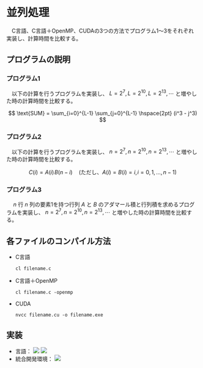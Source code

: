 # 並列処理
　C言語、C言語＋OpenMP、CUDAの3つの方法でプログラム1～3をそれぞれ実装し、計算時間を比較する。

## プログラムの説明
### プログラム1
　以下の計算を行うプログラムを実装し、 $L=2^7, L=2^{10}, L=2^{13}, \cdots$ と増やした時の計算時間を比較する。

$$ \text{SUM} = \sum_{i=0}^{L-1} \sum_{j=0}^{L-1} \hspace{2pt} (i^3 - j^3) $$

### プログラム2
　以下の計算を行うプログラムを実装し、 $n=2^7, n=2^{10}, n=2^{13}, \cdots$ と増やした時の計算時間を比較する。

$$ C(i) = A(i) \hspace{1pt} B(n - i) \quad (\text{ただし、}A(i) = B(i) = i, \hspace{1pt} i = 0, 1, \ldots, n - 1) $$

### プログラム3
　 $n$ 行 $n$ 列の要素1を持つ行列 $A$ と $B$ のアダマール積と行列積を求めるプログラムを実装し、 $n=2^7, n=2^{10}, n=2^{13}, \cdots$ と増やした時の計算時間を比較する。

## 各ファイルのコンパイル方法
- C言語
  ```
  cl filename.c
  ```
- C言語＋OpenMP
  ```
  cl filename.c -openmp
  ```
- CUDA
  ```
  nvcc filename.cu -o filename.exe
  ```

## 実装
- 言語：
  <img src="https://img.shields.io/badge/-C%E8%A8%80%E8%AA%9E-A8B9CC.svg?logo=c&style=plastic">
  <img src="https://img.shields.io/badge/-CUDA-76B900.svg?logo=nvidia&style=plastic">
- 統合開発環境：
  <img src="https://img.shields.io/badge/-Visual%20Studio-5C2D91.svg?logo=visualstudio&style=plastic">
